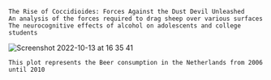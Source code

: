 ```
The Rise of Coccidioides: Forces Against the Dust Devil Unleashed
An analysis of the forces required to drag sheep over various surfaces
The neurocognitive effects of alcohol on adolescents and college students
```

![Screenshot 2022-10-13 at 16 35 41](https://user-images.githubusercontent.com/113283782/195626514-e568ce7c-d1ad-446a-8822-a3e1bb0f38c7.png)

```
This plot represents the Beer consumption in the Netherlands from 2006 until 2010
```
